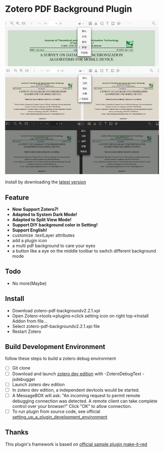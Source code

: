 # Zotero PDF Background Plugin

![](example1.jpg)![](example2.jpg)![](example3.jpg)

Install by downloading the [latest version](https://github.com/q77190858/zotero-pdf-background/releases/latest)

## Feature

* **Now Support Zotero7!**
* **Adapted to System Dark Mode!**
* **Adapted to Split View Mode!**
* **Support DIY background color in Setting!**
* **Support English!**
* customize .textLayer attributes
* add a plugin icon
* a multi pdf background to care your eyes
* a button like a eye on the middle toolbar to switch different background mode

## Todo

* No more(Maybe)

## Install

- Download zotero-pdf-backgroundv2.2.1.xpi
- Open Zotero->tools->plugins->click setting icon on right top->Install Addon from file...
- Select zotero-pdf-backgroundv2.2.1.xpi file
- Restart Zotero

## Build Development Environment

follow these steps to build a zotero debug environment

- [ ] Git clone
- [ ] Download and launch [zotero dev edition](https://www.zotero.org/support/dev_builds) with -ZoteroDebugText -jsdebugger
- [ ] Launch zotero dev edition
- [ ] In zotero dev edition, a independent devtools would be started.
- [ ] A MessageBOX will ask: "An incoming request to permit remote debugging connection was detected. A remote client can take complete control over your browser!" Click "OK" to allow connection.
- [ ] To run plugin from source code, see official [setting_up_a_plugin_development_environment](https://www.zotero.org/support/dev/client_coding/plugin_development#setting_up_a_plugin_development_environment)

## Thanks
This plugin's framework is based on [official sample plugin make-it-red](https://github.com/zotero/make-it-red)